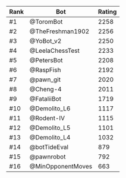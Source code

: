 Rank|Bot|Rating
---|---|---
#1|@ToromBot|2258
#2|@TheFreshman1902|2256
#3|@YoBot_v2|2250
#4|@LeelaChessTest|2233
#5|@PetersBot|2208
#6|@RaspFish|2192
#7|@pawn_git|2020
#8|@Cheng-4|2011
#9|@FataliiBot|1719
#10|@Demolito_L6|1117
#11|@Rodent-IV|1115
#12|@Demolito_L5|1101
#13|@Demolito_L4|1032
#14|@botTideEval|879
#15|@pawnrobot|792
#16|@MinOpponentMoves|663
